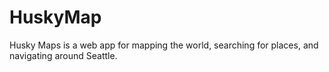 # HuskyMap
Husky Maps is a web app for mapping the world, searching for places, and navigating around Seattle.
